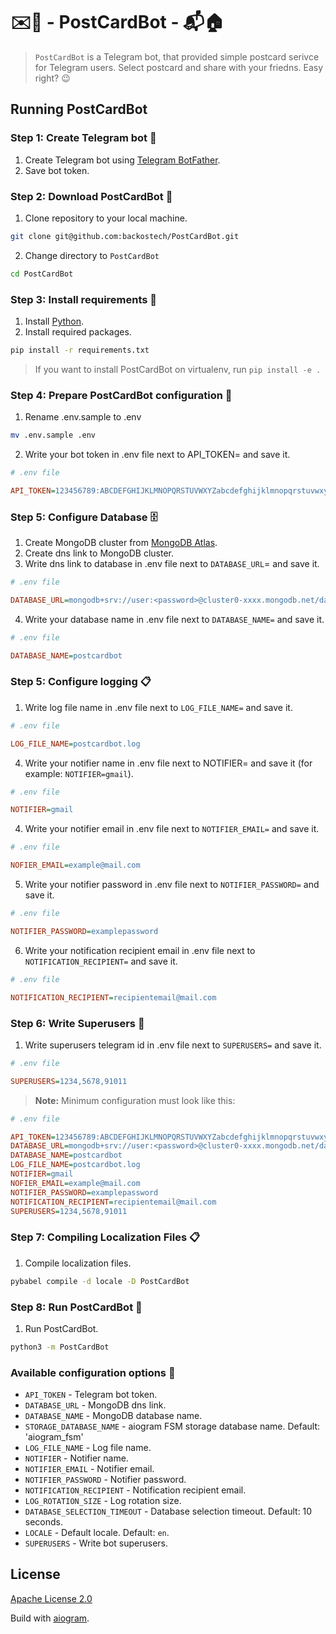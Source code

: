 # ✉️📮 - PostCardBot - 📬🏠

> `PostCardBot` is a Telegram bot, that provided simple postcard serivce for Telegram users. Select postcard and share with your friedns. Easy right? 😉


## **Running PostCardBot**

### Step 1: **Create Telegram bot 🤖**
1. Create Telegram bot using [Telegram BotFather](https://telegram.me/botfather).
2. Save bot token.

### Step 2: **Download PostCardBot 💾**
1. Clone repository to your local machine.
```bash
git clone git@github.com:backostech/PostCardBot.git
```
2. Change directory to `PostCardBot`
```bash
cd PostCardBot
```

### Step 3: **Install requirements 🔩**
1. Install [Python](https://www.python.org/downloads/).
2. Install required packages.
```bash
pip install -r requirements.txt
```
> If you want to install PostCardBot on virtualenv, run  `pip install -e .`

### Step 4: **Prepare PostCardBot configuration 🔩**
1. Rename .env.sample to .env
```bash
mv .env.sample .env
```
2. Write your bot token in .env file next to API_TOKEN= and save it.
```ini
# .env file

API_TOKEN=123456789:ABCDEFGHIJKLMNOPQRSTUVWXYZabcdefghijklmnopqrstuvwxyz
```

### Step 5: **Configure Database 🗄**
1. Create MongoDB cluster from [MongoDB Atlas](https://www.mongodb.com/cloud/atlas).
2. Create dns link to MongoDB cluster.
3. Write dns link to database in .env file next to `DATABASE_URL`= and save it.
```ini
# .env file

DATABASE_URL=mongodb+srv://user:<password>@cluster0-xxxx.mongodb.net/database
```
4. Write your database name in .env file next to `DATABASE_NAME=` and save it.
```ini
# .env file

DATABASE_NAME=postcardbot
```

### Step 5: **Configure logging 📋**
1. Write log file name in .env file next to `LOG_FILE_NAME=` and save it.
```ini
# .env file

LOG_FILE_NAME=postcardbot.log
```
4. Write your notifier name in .env file next to NOTIFIER= and save it (for example: `NOTIFIER=gmail`).
```ini
# .env file

NOTIFIER=gmail
```
4. Write your notifier email in .env file next to `NOTIFIER_EMAIL=` and save it.
```ini
# .env file

NOFIER_EMAIL=example@mail.com
````
5. Write your notifier password in .env file next to `NOTIFIER_PASSWORD=` and save it.
```ini
# .env file

NOTIFIER_PASSWORD=examplepassword
```
6. Write your notification recipient email in .env file next to `NOTIFICATION_RECIPIENT=` and save it.
```ini
# .env file

NOTIFICATION_RECIPIENT=recipientemail@mail.com
```

### Step 6: **Write Superusers 👤**
1. Write superusers telegram id in .env file next to `SUPERUSERS=` and save it.
```ini
# .env file

SUPERUSERS=1234,5678,91011
```

> **Note:** Minimum configuration must look like this:
```ini
# .env file

API_TOKEN=123456789:ABCDEFGHIJKLMNOPQRSTUVWXYZabcdefghijklmnopqrstuvwxyz
DATABASE_URL=mongodb+srv://user:<password>@cluster0-xxxx.mongodb.net/database
DATABASE_NAME=postcardbot
LOG_FILE_NAME=postcardbot.log
NOTIFIER=gmail
NOFIER_EMAIL=example@mail.com
NOTIFIER_PASSWORD=examplepassword
NOTIFICATION_RECIPIENT=recipientemail@mail.com
SUPERUSERS=1234,5678,91011
```

### Step 7: **Compiling Localization Files 📋**
1. Compile localization files.
```bash
pybabel compile -d locale -D PostCardBot
```

### Step 8: **Run PostCardBot 🚀**
1. Run PostCardBot.
```bash
python3 -m PostCardBot
```

### **Available configuration options 🔧**
- `API_TOKEN` - Telegram bot token.
- `DATABASE_URL` - MongoDB dns link.
- `DATABASE_NAME` - MongoDB database name.
- `STORAGE_DATABASE_NAME` - aiogram FSM storage database name. Default: 'aiogram_fsm'
- `LOG_FILE_NAME` - Log file name.
- `NOTIFIER` - Notifier name.
- `NOTIFIER_EMAIL` - Notifier email.
- `NOTIFIER_PASSWORD` - Notifier password.
- `NOTIFICATION_RECIPIENT` - Notification recipient email.
- `LOG_ROTATION_SIZE` - Log rotation size.
- `DATABASE_SELECTION_TIMEOUT` - Database selection timeout. Default: 10 seconds.
- `LOCALE` - Default locale. Default: `en`.
- `SUPERUSERS` - Write bot superusers.

## **License**
<!-- Apache -->
<a href="https://www.apache.org/licenses/LICENSE-2.0">Apache License 2.0 </a>


Build with [aiogram](https://github.com/aiogram/aiogram).
